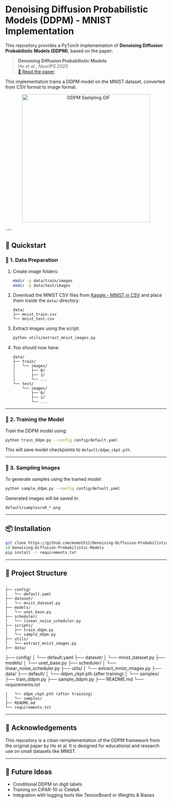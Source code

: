 # Denoising Diffusion Probabilistic Models (DDPM) - MNIST Implementation

This repository provides a PyTorch implementation of **Denoising Diffusion Probabilistic Models (DDPM)**, based on the paper:

> **Denoising Diffusion Probabilistic Models**  
> *Ho et al., NeurIPS 2020*  
> [📄 Read the paper](https://arxiv.org/abs/2006.11239)

This implementation trains a DDPM model on the MNIST dataset, converted from CSV format to image format.



<p align="center">
  <img src="ddpm_samples.gif" alt="DDPM Sampling GIF" width="400"/>
</p>
---

## 🔧 Quickstart

### 📁 1. Data Preparation

1. Create image folders:
   ```bash
   mkdir -p data/train/images
   mkdir -p data/test/images
   ```

2. Download the MNIST CSV files from [Kaggle - MNIST in CSV](https://www.kaggle.com/datasets/oddrationale/mnist-in-csv) and place them inside the `data/` directory:
   ```
   data/
   ├── mnist_train.csv
   └── mnist_test.csv
   ```

3. Extract images using the script:
   ```bash
   python utils/extract_mnist_images.py
   ```

4. You should now have:
   ```
   data/
   ├── train/
   │   └── images/
   │       ├── 0/
   │       ├── 1/
   │       └── ...
   └── test/
       └── images/
           ├── 0/
           ├── 1/
           └── ...
   ```

---

### 🚀 2. Training the Model

Train the DDPM model using:

```bash
python train_ddpm.py --config config/default.yaml
```

This will save model checkpoints to `default/ddpm_ckpt.pth`.

---

### 🎨 3. Sampling Images

To generate samples using the trained model:

```bash
python sample_ddpm.py --config config/default.yaml
```

Generated images will be saved in:
```
default/samples/x0_*.png
```

---

## 📦 Installation

```bash
git clone https://github.com/momoth12/Denoising-Diffusion-Probabilistic-Models.git
cd Denoising-Diffusion-Probabilistic-Models
pip install -r requirements.txt
```

---

## 📁 Project Structure

```
.
├── config/
│   └── default.yaml
├── dataset/
│   └── mnist_dataset.py
├── models/
│   └── unet_base.py
├── scheduler/
│   └── linear_noise_scheduler.py
├── scripts/
│   ├── train_ddpm.py
│   └── sample_ddpm.py
├── utils/
│   └── extract_mnist_images.py
├── data/
```
├── config/
│   └── default.yaml
├── dataset/
│   └── mnist_dataset.py
├── models/
│   └── unet_base.py
├── scheduler/
│   └── linear_noise_scheduler.py
├── utils/
│   └── extract_mnist_images.py
├── data/
├── default/
│   └── ddpm_ckpt.pth (after training)
│   └── samples/
├── train_ddpm.py
├── sample_ddpm.py
├── README.md
└── requirements.txt
```
│   └── ddpm_ckpt.pth (after training)
│   └── samples/
├── README.md
└── requirements.txt
```

---

## 📌 Acknowledgements

This repository is a clean reimplementation of the DDPM framework from the original paper by Ho et al. It is designed for educational and research use on small datasets like MNIST.

---

## 🧠 Future Ideas

- Conditional DDPM on digit labels
- Training on CIFAR-10 or CelebA
- Integration with logging tools like TensorBoard or Weights & Biases
